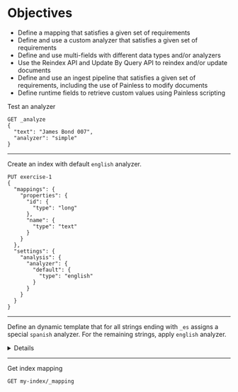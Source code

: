 # Objectives

* Define a mapping that satisfies a given set of requirements
* Define and use a custom analyzer that satisfies a given set of requirements
* Define and use multi-fields with different data types and/or analyzers
* Use the Reindex API and Update By Query API to reindex and/or update documents
* Define and use an ingest pipeline that satisfies a given set of requirements, including the use of Painless to modify documents
* Define runtime fields to retrieve custom values using Painless scripting


Test an analyzer

```
GET _analyze
{
  "text": "James Bond 007",
  "analyzer": "simple"
}
```

---

Create an index with default `english` analyzer.

```
PUT exercise-1
{
  "mappings": {
    "properties": {
      "id": {
        "type": "long"
      },
      "name": {
        "type": "text"
      }
    }
  },
  "settings": {
    "analysis": {
      "analyzer": {
        "default": {
          "type": "english"
        }
      }
    }
  }
}
```

---

Define an dynamic template that for all strings ending with `_es` assigns a special `spanish` analyzer. For the remaining strings, apply `english` analyzer.

<details>

```


```

</details>


---

Get index mapping

```
GET my-index/_mapping
```

